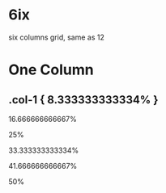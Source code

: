 # 6ix
six columns grid, same as 12

# One Column

  .col-1 {
    8.333333333334%
  }
---
16.666666666667%

25%

33.333333333334%

41.666666666667%

50%
